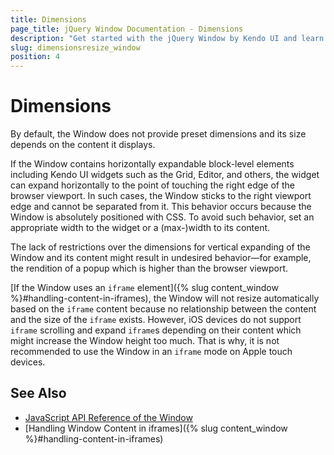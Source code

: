```yaml
---
title: Dimensions
page_title: jQuery Window Documentation - Dimensions
description: "Get started with the jQuery Window by Kendo UI and learn how to set its dimensions and resize it depending on the content it displays."
slug: dimensionsresize_window
position: 4
---
```


# Dimensions

By default, the Window does not provide preset dimensions and its size depends on the content it displays.

If the Window contains horizontally expandable block-level elements including Kendo UI widgets such as the Grid, Editor, and others, the widget can expand horizontally to the point of touching the right edge of the browser viewport. In such cases, the Window sticks to the right viewport edge and cannot be separated from it. This behavior occurs because the Window is absolutely positioned with CSS. To avoid such behavior, set an appropriate width to the widget or a (max-)width to its content.

The lack of restrictions over the dimensions for vertical expanding of the Window and its content might result in undesired behavior&mdash;for example, the rendition of a popup which is higher than the browser viewport.

[If the Window uses an `iframe` element]({% slug content_window %}#handling-content-in-iframes), the Window will not resize automatically based on the `iframe` content because no relationship between the content and the size of the `iframe` exists. However, iOS devices do not support `iframe` scrolling and expand `iframe`s depending on their content which might increase the Window height too much. That is why, it is not recommended to use the Window in an `iframe` mode on Apple touch devices.

## See Also

* [JavaScript API Reference of the Window](/api/javascript/ui/window)
* [Handling Window Content in iframes]({% slug content_window %}#handling-content-in-iframes)
